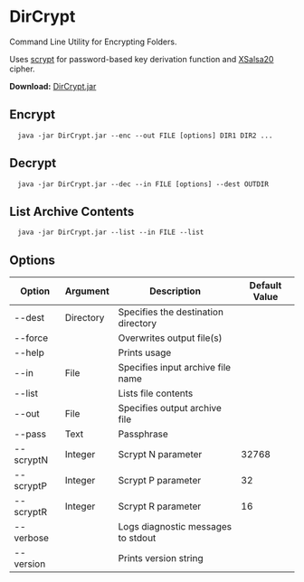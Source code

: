# DirCrypt
Command Line Utility for Encrypting Folders.

Uses [scrypt](https://en.wikipedia.org/wiki/Scrypt)
for password-based key derivation function and 
[XSalsa20](https://en.wikipedia.org/wiki/Salsa20#XChaCha) cipher.

**Download:** [DirCrypt.jar](dist/DirCrypt.jar)

## Encrypt

```
  java -jar DirCrypt.jar --enc --out FILE [options] DIR1 DIR2 ...
```

## Decrypt

```
  java -jar DirCrypt.jar --dec --in FILE [options] --dest OUTDIR
```

## List Archive Contents

```
  java -jar DirCrypt.jar --list --in FILE --list
```

## Options

| Option | Argument | Description | Default Value |
|---|---|---|---|
|--dest|Directory|Specifies the destination directory| |
|--force| |Overwrites output file(s)| |
|--help| |Prints usage| |
|--in|File|Specifies input archive file name| |
|--list| |Lists file contents| |
|--out|File|Specifies output archive file| |
|--pass|Text|Passphrase| |
|--scryptN|Integer|Scrypt N parameter|32768|
|--scryptP|Integer|Scrypt P parameter|32|
|--scryptR|Integer|Scrypt R parameter|16|
|--verbose| |Logs diagnostic messages to stdout| |
|--version| |Prints version string| |
